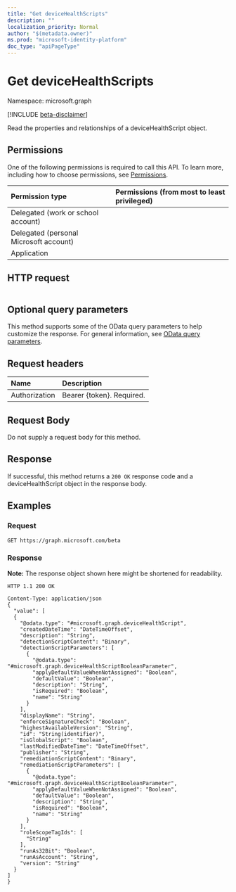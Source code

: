 ```yaml
---
title: "Get deviceHealthScripts"
description: ""
localization_priority: Normal
author: "$(metadata.owner)"
ms.prod: "microsoft-identity-platform"
doc_type: "apiPageType"
---
```


# Get deviceHealthScripts

Namespace: microsoft.graph

[!INCLUDE [beta-disclaimer](../../includes/beta-disclaimer.md)]

Read the properties and relationships of a deviceHealthScript object.

## Permissions

One of the following permissions is required to call this API. To learn more, including how to choose permissions, see [Permissions](/graph/permissions-reference).

| Permission type                        | Permissions (from most to least privileged) |
| :------------------------------------- | :------------------------------------------ |
| Delegated (work or school account)     |                                             |
| Delegated (personal Microsoft account) |                                             |
| Application                            |                                             |

## HTTP request

<!-- {
  "blockType": "ignored"
}
-->

```http

```

## Optional query parameters

This method supports some of the OData query parameters to help customize the response. For general information, see [OData query parameters](/graph/query-parameters).

## Request headers

| Name          | Description               |
| :------------ | :------------------------ |
| Authorization | Bearer {token}. Required. |

## Request Body

<!-- Actions and Functions -->

<!-- CRUD Methods -->

Do not supply a request body for this method.

## Response

If successful, this method returns a `200 OK` response code and a deviceHealthScript object in the response body.

## Examples

### Request

<!-- {
  "blockType": "request",
  "name": "get_devicehealthscripts"
}
-->

```http
GET https://graph.microsoft.com/beta

```

### Response

**Note:** The response object shown here might be shortened for readability.

<!-- {
  "blockType": "response",
  "truncated": true,
  "@odata.type": "$(this.ReturnTypeFullName)"
}
-->

```http
HTTP 1.1 200 OK

Content-Type: application/json
{
  "value": [
  {
    "@odata.type": "#microsoft.graph.deviceHealthScript",
    "createdDateTime": "DateTimeOffset",
    "description": "String",
    "detectionScriptContent": "Binary",
    "detectionScriptParameters": [
      {
        "@odata.type": "#microsoft.graph.deviceHealthScriptBooleanParameter",
        "applyDefaultValueWhenNotAssigned": "Boolean",
        "defaultValue": "Boolean",
        "description": "String",
        "isRequired": "Boolean",
        "name": "String"
      }
    ],
    "displayName": "String",
    "enforceSignatureCheck": "Boolean",
    "highestAvailableVersion": "String",
    "id": "String(identifier)",
    "isGlobalScript": "Boolean",
    "lastModifiedDateTime": "DateTimeOffset",
    "publisher": "String",
    "remediationScriptContent": "Binary",
    "remediationScriptParameters": [
      {
        "@odata.type": "#microsoft.graph.deviceHealthScriptBooleanParameter",
        "applyDefaultValueWhenNotAssigned": "Boolean",
        "defaultValue": "Boolean",
        "description": "String",
        "isRequired": "Boolean",
        "name": "String"
      }
    ],
    "roleScopeTagIds": [
      "String"
    ],
    "runAs32Bit": "Boolean",
    "runAsAccount": "String",
    "version": "String"
  }
]
}

```